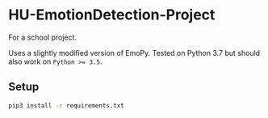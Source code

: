 # HU-EmotionDetection-Project

For a school project.

Uses a slightly modified version of EmoPy.
Tested on Python 3.7 but should also work on `Python >= 3.5`.

## Setup

```sh
pip3 install -r requirements.txt
```
